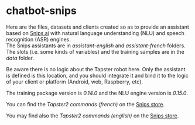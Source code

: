 # chatbot-snips

Here are the files, datasets and clients created so as to provide an assistant based on [Snips.ai](https://snips.ai/ "Web site of Snips.ai") with natural language understanding (NLU) and speech recognition (ASR) engines.  
The Snips assistants are in _assistant-english_ and _assistant-french_ folders.  
The slots (i.e. some kinds of variables) and the training samples are in the _data_ folder.  

Be aware there is no logic about the Tapster robot here. Only the assistant is defined is this location, and you should integrate it and bind it to the logic of your client or platform (Android, web, Raspberry, etc).  

The training package version is _0.14.0_ and the NLU engine version is _0.15.0_.

You can find the _Tapster2 commands (french)_ on the [Snips store](https://console.snips.ai/store/fr/bundle_PPn5qxGGbBQ "Get french Snips assistant").

You may find also the _Tapster2 commands (english)_ on the [Snips store](https://console.snips.ai/store/en/bundle_rkqD2NNVvb8 "Get english Snips assistant").
